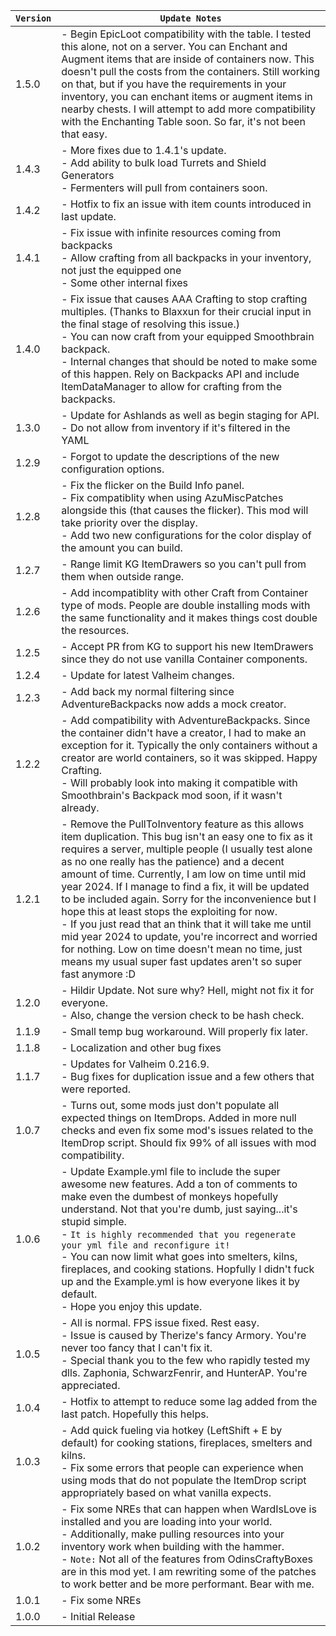 | `Version` | `Update Notes`                                                                                                                                                                                                                                                                                                                                                                                                                                                                                                                                                                                                                                                                              |
|-----------|---------------------------------------------------------------------------------------------------------------------------------------------------------------------------------------------------------------------------------------------------------------------------------------------------------------------------------------------------------------------------------------------------------------------------------------------------------------------------------------------------------------------------------------------------------------------------------------------------------------------------------------------------------------------------------------------|
| 1.5.0     | - Begin EpicLoot compatibility with the table. I tested this alone, not on a server. You can Enchant and Augment items that are inside of containers now. This doesn't pull the costs from the containers. Still working on that, but if you have the requirements in your inventory, you can enchant items or augment items in nearby chests. I will attempt to add more compatibility with the Enchanting Table soon. So far, it's not been that easy.                                                                                                                                                                                                                                    |
| 1.4.3     | - More fixes due to 1.4.1's update. <br/> - Add ability to bulk load Turrets and Shield Generators  <br/> - Fermenters will pull from containers soon.                                                                                                                                                                                                                                                                                                                                                                                                                                                                                                                                      |
| 1.4.2     | - Hotfix to fix an issue with item counts introduced in last update.                                                                                                                                                                                                                                                                                                                                                                                                                                                                                                                                                                                                                        |
| 1.4.1     | - Fix issue with infinite resources coming from backpacks <br/>- Allow crafting from all backpacks in your inventory, not just the equipped one<br/> - Some other internal fixes                                                                                                                                                                                                                                                                                                                                                                                                                                                                                                            |
| 1.4.0     | - Fix issue that causes AAA Crafting to stop crafting multiples. (Thanks to Blaxxun for their crucial input in the final stage of resolving this issue.)<br/> - You can now craft from your equipped Smoothbrain backpack.<br/> - Internal changes that should be noted to make some of this happen. Rely on Backpacks API and include ItemDataManager to allow for crafting from the backpacks.                                                                                                                                                                                                                                                                                            |
| 1.3.0     | - Update for Ashlands as well as begin staging for API. <br/> - Do not allow from inventory if it's filtered in the YAML                                                                                                                                                                                                                                                                                                                                                                                                                                                                                                                                                                    |
| 1.2.9     | - Forgot to update the descriptions of the new configuration options.                                                                                                                                                                                                                                                                                                                                                                                                                                                                                                                                                                                                                       |
| 1.2.8     | - Fix the flicker on the Build Info panel.<br/> - Fix compatiblity when using AzuMiscPatches alongside this (that causes the flicker). This mod will take priority over the display.  <br/> - Add two new configurations for the color display of the amount you can build.                                                                                                                                                                                                                                                                                                                                                                                                                 |
| 1.2.7     | - Range limit KG ItemDrawers so you can't pull from them when outside range.                                                                                                                                                                                                                                                                                                                                                                                                                                                                                                                                                                                                                |
| 1.2.6     | - Add incompatiblity with other Craft from Container type of mods. People are double installing mods with the same functionality and it makes things cost double the resources.                                                                                                                                                                                                                                                                                                                                                                                                                                                                                                             |
| 1.2.5     | - Accept PR from KG to support his new ItemDrawers since they do not use vanilla Container components.                                                                                                                                                                                                                                                                                                                                                                                                                                                                                                                                                                                      |
| 1.2.4     | - Update for latest Valheim changes.                                                                                                                                                                                                                                                                                                                                                                                                                                                                                                                                                                                                                                                        |
| 1.2.3     | - Add back my normal filtering since AdventureBackpacks now adds a mock creator.                                                                                                                                                                                                                                                                                                                                                                                                                                                                                                                                                                                                            |
| 1.2.2     | - Add compatibility with AdventureBackpacks. Since the container didn't have a creator, I had to make an exception for it. Typically the only containers without a creator are world containers, so it was skipped. Happy Crafting.<br/> - Will probably look into making it compatible with Smoothbrain's Backpack mod soon, if it wasn't already.                                                                                                                                                                                                                                                                                                                                         |
| 1.2.1     | - Remove the PullToInventory feature as this allows item duplication. This bug isn't an easy one to fix as it requires a server, multiple people (I usually test alone as no one really has the patience) and a decent amount of time. Currently, I am low on time until mid year 2024. If I manage to find a fix, it will be updated to be included again. Sorry for the inconvenience but I hope this at least stops the exploiting for now.<br/> - If you just read that an think that it will take me until mid year 2024 to update, you're incorrect and worried for nothing. Low on time doesn't mean no time, just means my usual super fast updates aren't so super fast anymore :D |
| 1.2.0     | - Hildir Update. Not sure why? Hell, might not fix it for everyone.<br/> - Also, change the version check to be hash check.                                                                                                                                                                                                                                                                                                                                                                                                                                                                                                                                                                 |
| 1.1.9     | - Small temp bug workaround. Will properly fix later.                                                                                                                                                                                                                                                                                                                                                                                                                                                                                                                                                                                                                                       |
| 1.1.8     | - Localization and other bug fixes                                                                                                                                                                                                                                                                                                                                                                                                                                                                                                                                                                                                                                                          |
| 1.1.7     | - Updates for Valheim 0.216.9.<br/> - Bug fixes for duplication issue and a few others that were reported.                                                                                                                                                                                                                                                                                                                                                                                                                                                                                                                                                                                  |
| 1.0.7     | - Turns out, some mods just don't populate all expected things on ItemDrops. Added in more null checks and even fix some mod's issues related to the ItemDrop script. Should fix 99% of all issues with mod compatibility.                                                                                                                                                                                                                                                                                                                                                                                                                                                                  |
| 1.0.6     | - Update Example.yml file to include the super awesome new features. Add a ton of comments to make even the dumbest of monkeys hopefully understand. Not that you're dumb, just saying...it's stupid simple.<br/> - `It is highly recommended that you regenerate your yml file and reconfigure it!`<br/> - You can now limit what goes into smelters, kilns, fireplaces, and cooking stations. Hopfully I didn't fuck up and the Example.yml is how everyone likes it by default.<br/> - Hope you enjoy this update.                                                                                                                                                                       |
| 1.0.5     | - All is normal. FPS issue fixed. Rest easy.<br/> - Issue is caused by Therize's fancy Armory. You're never too fancy that I can't fix it.<br/> - Special thank you to the few who rapidly tested my dlls. Zaphonia, SchwarzFenrir, and HunterAP. You're appreciated.                                                                                                                                                                                                                                                                                                                                                                                                                       |
| 1.0.4     | - Hotfix to attempt to reduce some lag added from the last patch. Hopefully this helps.                                                                                                                                                                                                                                                                                                                                                                                                                                                                                                                                                                                                     |
| 1.0.3     | - Add quick fueling via hotkey (LeftShift + E by default) for cooking stations, fireplaces, smelters and kilns.<br/> - Fix some errors that people can experience when using mods that do not populate the ItemDrop script appropriately based on what vanilla expects.                                                                                                                                                                                                                                                                                                                                                                                                                     |
| 1.0.2     | - Fix some NREs that can happen when WardIsLove is installed and you are loading into your world.<br/> - Additionally, make pulling resources into your inventory work when building with the hammer.<br/> - `Note:` Not all of the features from OdinsCraftyBoxes are in this mod yet. I am rewriting some of the patches to work better and be more performant. Bear with me.                                                                                                                                                                                                                                                                                                             |
| 1.0.1     | - Fix some NREs                                                                                                                                                                                                                                                                                                                                                                                                                                                                                                                                                                                                                                                                             |
| 1.0.0     | - Initial Release                                                                                                                                                                                                                                                                                                                                                                                                                                                                                                                                                                                                                                                                           |